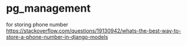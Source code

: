 # pg_management


for storing phone number
https://stackoverflow.com/questions/19130942/whats-the-best-way-to-store-a-phone-number-in-django-models

